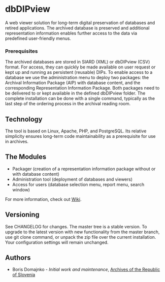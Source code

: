 # dbDIPview

A web viewer solution for long-term digital preservation of databases and retired applications. The archived database is preserved and additional representation information enables further access to the data via predefined user-friendly menus.

### Prerequisites
The archived databases are stored in SIARD (XML) or dbDIPview (CSV) format. For access, they can quickly be made available on user request or kept up and running as persistent (reusable) DIPs. To enable access to a database we use the administration menu to deploy two packages: the Archival Information Package (AIP) with database content, and the corresponding Representation Information Package. Both packages need to be delivered to or kept available in the defined dbDIPview folder. The complete installation can be done with a single command, typically as the last step of the ordering process in the archival reading room.

## Technology
The tool is based on Linux, Apache, PHP, and PostgreSQL. Its relative simplicity ensures long-term code maintainability as a prerequisite for use in archives.

## The Modules
* Packager (creation of a representation information package without or with database content)
* Administration tool (deployment of databases and viewers)
* Access for users (database selection menu, report menu, search window)

For more information, check out [Wiki](../../wiki).

## Versioning
See CHANGELOG for changes. The master tree is a stable version. To upgrade to the latest version with new functionality from the master branch, use git clone command, or unpack the zip file over the current installation. Your configuration settings will remain unchanged.

## Authors
* Boris Domajnko - *Initial work and maintenance*, [Archives of the Republic of Slovenia](http://www.arhiv.gov.si/en/)
